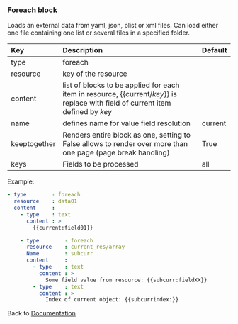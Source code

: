 ### <a name="manual"></a> Foreach block

Loads an external data from yaml, json, plist or xml files. Can load
either one file containing one list or several files in a specified folder.


| Key       |      Description      | Default |
|:----------|:--------------------- |:-------------- |
| type      |  foreach                |  
| resource  |  key of the resource     |
| content   |  list of blocks to be applied for each item in resource,  {{current/_key_}} is replace with field of current item defined by _key_ |
| name      |  defines name for value field resolution     | current |
| keeptogether      |  Renders entire block as one, setting to False allows to render over more than one page (page break handling)     | True |
| keys      |  Fields to be processed     | all |



Example:
```YAML
- type        : foreach
  resource    : data01
  content     :
    - type    : text
      content : >
        {{current:field01}}

    - type        : foreach
      resource    : current_res/array
      Name        : subcurr
      content     :
        - type    : text
          content : >
            Some field value from resource: {{subcurr:fieldXX}}
        - type    : text
          content : >
            Index of current object: {{subcurrindex:}}

```

Back to [Documentation](../../../README.md#block_data)
